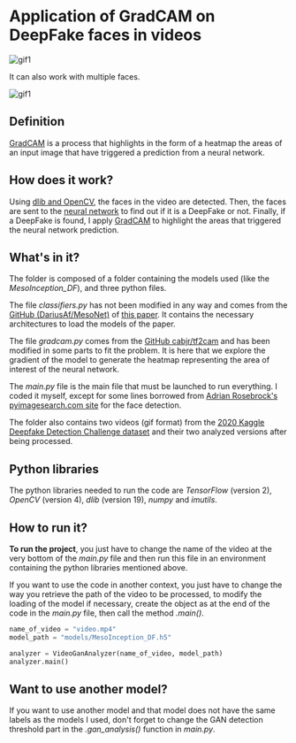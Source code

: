 # Application of GradCAM on DeepFake faces in videos

![gif1](gifs/gif1.gif)

It can also work with multiple faces.

![gif1](gifs/gif2.gif)

## Definition

[GradCAM](https://arxiv.org/abs/1610.02391) is a process that highlights in the form of a heatmap the areas of an input image that have triggered a prediction from a neural network.

## How does it work?

Using [dlib and OpenCV](https://pyimagesearch.com/2017/04/03/facial-landmarks-dlib-opencv-python/), the faces in the video are detected. Then, the faces are sent to the [neural network](https://github.com/DariusAf/MesoNet) to find out if it is a DeepFake or not. Finally, if a DeepFake is found, I apply [GradCAM](https://github.com/cabjr/tf2cam) to highlight the areas that triggered the neural network prediction.

## What's in it?

The folder is composed of a folder containing the models used (like the *MesoInception_DF*), and three python files.

The file *classifiers.py* has not been modified in any way and comes from the [GitHub (DariusAf/MesoNet)](https://github.com/DariusAf/MesoNet) of [this paper](https://arxiv.org/abs/1809.00888). It contains the necessary architectures to load the models of the paper.

The file *gradcam.py* comes from the [GitHub cabjr/tf2cam](https://github.com/cabjr/tf2cam) and has been modified in some parts to fit the problem. It is here that we explore the gradient of the model to generate the heatmap representing the area of interest of the neural network.

The *main.py* file is the main file that must be launched to run everything. I coded it myself, except for some lines borrowed from [Adrian Rosebrock's pyimagesearch.com site](https://pyimagesearch.com/2017/04/03/facial-landmarks-dlib-opencv-python/) for the face detection.

The folder also contains two videos (gif format) from the [2020 Kaggle Deepfake Detection Challenge dataset](https://www.kaggle.com/competitions/deepfake-detection-challenge/data) and their two analyzed versions after being processed.

## Python libraries

The python libraries needed to run the code are *TensorFlow* (version 2), *OpenCV* (version 4), *dlib* (version 19), *numpy* and *imutils*.

## How to run it?

**To run the project**, you just have to change the name of the video at the very bottom of the *main.py* file and then run this file in an environment containing the python libraries mentioned above.

If you want to use the code in another context, you just have to change the way you retrieve the path of the video to be processed, to modify the loading of the model if necessary, create the object as at the end of the code in the *main.py* file, then call the method *.main()*.

```python
name_of_video = "video.mp4"
model_path = "models/MesoInception_DF.h5"

analyzer = VideoGanAnalyzer(name_of_video, model_path)
analyzer.main()
```

## Want to use another model?

If you want to use another model and that model does not have the same labels as the models I used, don't forget to change the GAN detection threshold part in the *.gan_analysis()* function in *main.py*.
